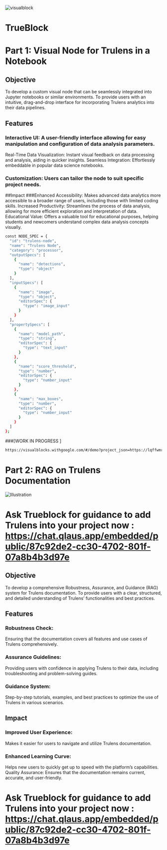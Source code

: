 
![visualblock](https://github.com/Qredence/Trueblock/assets/60674042/5a114a47-3244-4dd4-aacf-585006c0af09)
# TrueBlock
# Part 1: Visual Node for Trulens in a Notebook
##  Objective
To develop a custom visual node that can be seamlessly integrated into Jupyter notebooks or similar environments.
To provide users with an intuitive, drag-and-drop interface for incorporating Trulens analytics into their data pipelines.

## Features
### Interactive UI: A user-friendly interface allowing for easy manipulation and configuration of data analysis parameters.
Real-Time Data Visualization: Instant visual feedback on data processing and analysis, aiding in quicker insights.
Seamless Integration: Effortlessly embeddable in popular data science notebooks.


### Customization: Users can tailor the node to suit specific project needs.
##Impact
###Enhanced Accessibility: Makes advanced data analytics more accessible to a broader range of users, including those with limited coding skills.
Increased Productivity: Streamlines the process of data analysis, allowing for more efficient exploration and interpretation of data.
Educational Value: Offers a valuable tool for educational purposes, helping students and newcomers understand complex data analysis concepts visually.


```bash
const NODE_SPEC = {
  "id": "trulens-node",
  "name": "Trulens Node",
  "category": "processor",
  "outputSpecs": [
    {
      "name": "detections",
      "type": "object"
    }
  ],
  "inputSpecs": [
    {
      "name": "image",
      "type": "object",
      "editorSpec": {
        "type": "image_input"
      }
    }
  ],
  "propertySpecs": [
    {
      "name": "model_path",
      "type": "string",
      "editorSpec": {
        "type": "text_input"
      }
    },
    {
      "name": "score_threshold",
      "type": "number",
      "editorSpec": {
        "type": "number_input"
      }
    },
    {
      "name": "max_boxes",
      "type": "number",
      "editorSpec": {
        "type": "number_input"
      }
    }
  ]
};
```

###[WORK IN PROGRESS ] 
```bash
https://visualblocks.withgoogle.com/#/demo?project_json=https://lqffwmrfmlarkbjzejia.supabase.co/storage/v1/object/sign/avatars/Trul.json?token=eyJhbGciOiJIUzI1NiIsInR5cCI6IkpXVCJ9.eyJ1cmwiOiJhdmF0YXJzL1RydWwuanNvbiIsImlhdCI6MTcwMzU2ODA1MywiZXhwIjoxNzM1MTA0MDUzfQ.Y6sBjhsmZMT5xbTINlTzUhBL696E7NxbIjhODqxm1i8&t=2023-12-26T05%3A20%3A54.048Z
```


# Part 2: RAG on Trulens Documentation
![Illustration](https://github.com/Qredence/Trueblock/assets/60674042/0db405c2-79ee-434a-a4ee-ea8529647a00)

# Ask Trueblock for guidance to add Trulens into your project now : https://chat.qlaus.app/embedded/public/87c92de2-cc30-4702-801f-07a8b4b3d97e

## Objective
To develop a comprehensive Robustness, Assurance, and Guidance (RAG) system for Trulens documentation.
To provide users with a clear, structured, and detailed understanding of Trulens’ functionalities and best practices.

## Features
### Robustness Check:
Ensuring that the documentation covers all features and use cases of Trulens comprehensively.

### Assurance Guidelines:
Providing users with confidence in applying Trulens to their data, including troubleshooting and problem-solving guides.

### Guidance System: 
Step-by-step tutorials, examples, and best practices to optimize the use of Trulens in various scenarios.

## Impact
### Improved User Experience: 
Makes it easier for users to navigate and utilize Trulens documentation.

### Enhanced Learning Curve: 
Helps new users to quickly get up to speed with the platform’s capabilities.
Quality Assurance: Ensures that the documentation remains current, accurate, and user-friendly.


# Ask Trueblock for guidance to add Trulens into your project now : https://chat.qlaus.app/embedded/public/87c92de2-cc30-4702-801f-07a8b4b3d97e
